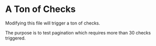 # A Ton of Checks

Modifying this file will trigger a ton of checks.

The purpose is to test pagination which requires more than 30 checks triggered.

<!--
    Random content for testing: test15
-->
